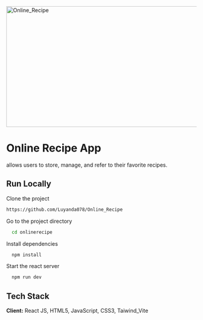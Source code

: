 <img src="https://socialify.git.ci/Luyanda078/Online_Recipe/image?language=1&owner=1&name=1&stargazers=1&theme=Light" alt="Online_Recipe" width="640" height="320" />
<h1>Online Recipe App</h1>
<p>allows
users to store, manage, and refer to their favorite recipes.</p>

## Run Locally
Clone the project
```bash
https://github.com/Luyanda078/Online_Recipe
```
Go to the project directory
```bash
  cd onlinerecipe
```
Install dependencies
```bash
  npm install
```
Start the react server
```bash
  npm run dev
```
## Tech Stack
**Client:** React JS, HTML5, JavaScript, CSS3, Taiwind_Vite

